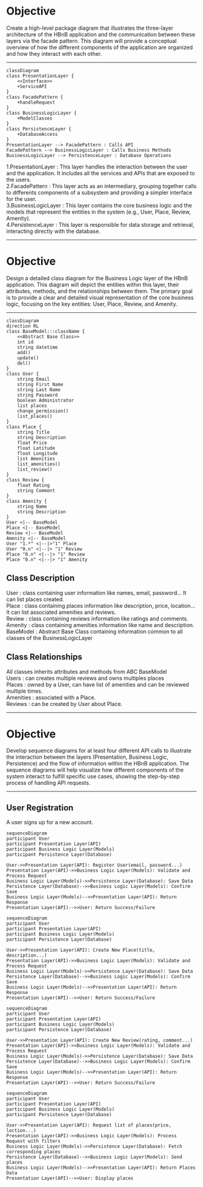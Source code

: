 # Objective

Create a high-level package diagram that illustrates the three-layer architecture of the HBnB application and the communication between these layers via the facade pattern. This diagram will provide a conceptual overview of how the different components of the application are organized and how they interact with each other.

---

```mermaid
classDiagram
class PresentationLayer {
    <<Interface>>
    +ServiceAPI
}
class FacadePattern {
    +handleRequest
}
class BusinessLogicLayer {
    +ModelClasses
}
class PersistenceLayer {
    +DatabaseAccess
}
PresentationLayer --> FacadePattern : Calls API
FacadePattern --> BusinessLogicLayer : Calls Business Methods
BusinessLogicLayer --> PersistenceLayer : Database Operations
```
1.PresentationLayer : This layer handles the interaction between the user and the application. It includes all the services and APIs that are exposed to the users.\
2.FacadePattern : This layer acts as an intermediary, grouping together calls to differents components of a subsystem and providing a simpler interface for the user.\
3.BusinessLogicLayer : This layer contains the core business logic and the models that represent the entities in the system (e.g., User, Place, Review, Amenity).\
4.PersistenceLayer : This layer is responsible for data storage and retrieval, interacting directly with the database.

---

# Objective

Design a detailed class diagram for the Business Logic layer of the HBnB application. This diagram will depict the entities within this layer, their attributes, methods, and the relationships between them. The primary goal is to provide a clear and detailed visual representation of the core business logic, focusing on the key entities: User, Place, Review, and Amenity.

---

```mermaid
classDiagram
direction RL
class BaseModel:::className {
    <<Abstract Base Class>>
    int id
    string datetime
    add()
    update()
    del()
}
class User {
    string Email
    string First Name
    string Last Name
    string Password
    boolean Administrator
    list places
    change_permission()
    list_places()
}
class Place {
    string Title
    string Description
    float Price
    float Latitude
    float Longitude
    list Amenities
    list_amenities()
    list_review()
}
class Review {
    float Rating
    string Comment
}
class Amenity {
    string Name
    string Description
}
User <|-- BaseModel
Place <|-- BaseModel
Review <|-- BaseModel
Amenity <|-- BaseModel
User "1.*" <|--|>"1" Place
User "0.n" <|--|> "1" Review
Place "0.n" <|--|> "1" Review
Place "0.n" <|--|> "1" Amenity
```
## Class Description

User : class containing user information like names, email, password... It can list places created.\
Place : class containing places information like description, price, location... It can list associated amenities and reviews.\
Review : class containing reviews information like ratings and comments.\
Amenity : class containing amenities information like name and description.\
BaseModel : Abstract Base Class containing information common to all classes of the BusinessLogicLayer

## Class Relationships

All classes inherits attributes and methods from ABC BaseModel\
Users : can creates multiple reviews and owns multiples places\
Places : owned by a User, can have list of amenities and can be reviewed multiple times.\
Amenities : associated with a Place.\
Reviews : can be created by User about Place.

---

# Objective

Develop sequence diagrams for at least four different API calls to illustrate the interaction between the layers (Presentation, Business Logic, Persistence) and the flow of information within the HBnB application. The sequence diagrams will help visualize how different components of the system interact to fulfill specific use cases, showing the step-by-step process of handling API requests.

---

## User Registration

A user signs up for a new account.

```mermaid
sequenceDiagram
participant User
participant Presentation Layer(API)
participant Business Logic Layer(Models)
participant Persistence Layer(Database)

User->>Presentation Layer(API): Register User(email, password...)
Presentation Layer(API)->>Business Logic Layer(Models): Validate and Process Request
Business Logic Layer(Models)->>Persistence Layer(Database): Save Data
Persistence Layer(Database)-->>Business Logic Layer(Models): Confirm Save
Business Logic Layer(Models)-->>Presentation Layer(API): Return Response
Presentation Layer(API)-->>User: Return Success/Failure
```
```mermaid
sequenceDiagram
participant User
participant Presentation Layer(API)
participant Business Logic Layer(Models)
participant Persistence Layer(Database)

User->>Presentation Layer(API): Create New Place(title, description...)
Presentation Layer(API)->>Business Logic Layer(Models): Validate and Process Request
Business Logic Layer(Models)->>Persistence Layer(Database): Save Data
Persistence Layer(Database)-->>Business Logic Layer(Models): Confirm Save
Business Logic Layer(Models)-->>Presentation Layer(API): Return Response
Presentation Layer(API)-->>User: Return Success/Failure
```
```mermaid
sequenceDiagram
participant User
participant Presentation Layer(API)
participant Business Logic Layer(Models)
participant Persistence Layer(Database)

User->>Presentation Layer(API): Create New Review(rating, comment...)
Presentation Layer(API)->>Business Logic Layer(Models): Validate and Process Request
Business Logic Layer(Models)->>Persistence Layer(Database): Save Data
Persistence Layer(Database)-->>Business Logic Layer(Models): Confirm Save
Business Logic Layer(Models)-->>Presentation Layer(API): Return Response
Presentation Layer(API)-->>User: Return Success/Failure
```
```mermaid
sequenceDiagram
participant User
participant Presentation Layer(API)
participant Business Logic Layer(Models)
participant Persistence Layer(Database)

User->>Presentation Layer(API): Request list of places(price, loction...)
Presentation Layer(API)->>Business Logic Layer(Models): Process Request with filters
Business Logic Layer(Models)->>Persistence Layer(Database): Fetch corresponding places
Persistence Layer(Database)-->>Business Logic Layer(Models): Send places
Business Logic Layer(Models)-->>Presentation Layer(API): Return Places Data
Presentation Layer(API)-->>User: Display places
```
